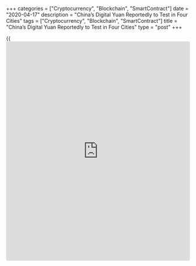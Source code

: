 +++
categories = ["Cryptocurrency", "Blockchain", "SmartContract"]
date = "2020-04-17"
description = "China’s Digital Yuan Reportedly to Test in Four Cities"
tags = ["Cryptocurrency", "Blockchain", "SmartContract"]
title = "China’s Digital Yuan Reportedly to Test in Four Cities"
type = "post"
+++

{{<iframe id="large-banner" src="https://www.bounty.group/#slide=5.0" width="100%" height="600" scrolling="no" style="border: 0px solid rgb(216, 221, 230); border-radius: 3px;">}}

Screenshots of a purported pilot version of a wallet app for China’s
forthcoming digital yuan are circulating on social media. Ling Zhang,
executive director of M&A, Global Fiat, at [cryptocurrency exchange](https://www.playgroundfx.com/blog/best-cryptocurrency-exchange/)
Binance first shared the images on April 14, later retweeted by the
exchange’s CEO, Changpeng Zhao.

[![China’s Digital Yuan Reportedly to Test in Four Cities][1]][1]

According to Ling Zhang, the app is available for download in four
cities selected for the initial trial — Shenzhen, Chengdu, Suzhou and
Xiongan. She highlights the inclusion of Xiongan, a new metropolis
located on the outskirts of Beijing, which has been the site of a so-
dubbed “smart city brain project.” The Xiongan New Area will have
enhanced intelligent infrastructure that spans satellite information
services, sensor recognition, a 5G network, supercomputing and big data
facilities. The city has already attracted the country’s tech giants
Tencent, Alibaba, JD.com and Baidu, with President Xi Jinping visiting
on more than one occasion.

Commenting on the screenshots, CZ remarked on China’s apparent
“execution speed” in rolling out its trial for the central bank digital
currency. As recently reported, China appears to have been accelerating
the development of the digital yuan, notwithstanding the COVID-19
crisis. On March 24, the Bank of China was alleged to have completed the
development of the currency’s basic [functions](https://www.fintechee.com/tutorial-for-forex-trading/basic-functions/) and to have already moved
on to drafting laws for its implementation.

China’s Digital Yuan Reportedly to Test in Four Cities, CoinTelegraph,
Apr 17

_Sou_ rce: [FxPro][2]

   1. /files/downloads/1/e/1/1e1bc89f77fe239698e973698d49f293_bb89e77fc73f91922af2ce9fd8521046.png
   2. /geturl/index/a040c74d5ecf11578db94c7e1419aa5ef26d2211/
